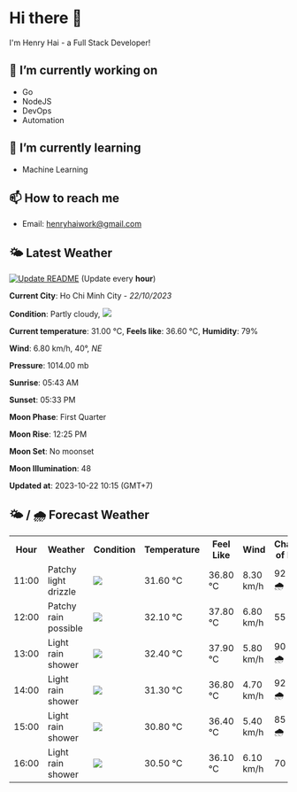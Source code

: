 # Hi there 👋

I'm Henry Hai - a Full Stack Developer!

## 🔭 I’m currently working on

- Go
- NodeJS
- DevOps
- Automation

## 🌱 I’m currently learning

- Machine Learning

## 📫 How to reach me

- Email: <henryhaiwork@gmail.com>

## 🌤️ Latest Weather
[![Update README](https://github.com/henry0hai/henry0hai/actions/workflows/udpateReadme.yml/badge.svg)](https://github.com/henry0hai/henry0hai/actions/workflows/udpateReadme.yml)
(Update every **hour**)
<!-- CURRENT_WEATHER:START -->
**Current City**: Ho Chi Minh City - *22/10/2023*

**Condition**: Partly cloudy, <img src="https://cdn.weatherapi.com/weather/64x64/day/116.png"/>

**Current temperature**: 31.00 °C, **Feels like**: 36.60 °C, **Humidity**: 79%

**Wind**: 6.80 km/h, 40°, *NE*

**Pressure**: 1014.00 mb

**Sunrise**: 05:43 AM

**Sunset**: 05:33 PM

**Moon Phase**: First Quarter

**Moon Rise**: 12:25 PM

**Moon Set**: No moonset

**Moon Illumination**: 48

**Updated at**: 2023-10-22 10:15 (GMT+7)<!-- CURRENT_WEATHER:END -->

## 🌤️ / 🌧️ Forecast Weather
<!-- FORECAST_WEATHER:START -->
<table>
		<tr>
			<th>Hour</th>
			<th>Weather</th>
			<th>Condition</th>
			<th>Temperature</th>
			<th>Feel Like</th>
			<th>Wind</th>
			<th>Chance of Rain</th>
		</tr>
				<tr>
					<td>11:00</td>
					<td>Patchy light drizzle</td>
					<td><img src='https://cdn.weatherapi.com/weather/64x64/day/263.png'/></td>
					<td>31.60 °C</td>
					<td>36.80 °C</td>
					<td>8.30 km/h</td>
					<td>92 % 🌧️</td>
				</tr>
				<tr>
					<td>12:00</td>
					<td>Patchy rain possible</td>
					<td><img src='https://cdn.weatherapi.com/weather/64x64/day/176.png'/></td>
					<td>32.10 °C</td>
					<td>37.80 °C</td>
					<td>6.80 km/h</td>
					<td>55 %</td>
				</tr>
				<tr>
					<td>13:00</td>
					<td>Light rain shower</td>
					<td><img src='https://cdn.weatherapi.com/weather/64x64/day/353.png'/></td>
					<td>32.40 °C</td>
					<td>37.90 °C</td>
					<td>5.80 km/h</td>
					<td>90 % 🌧️</td>
				</tr>
				<tr>
					<td>14:00</td>
					<td>Light rain shower</td>
					<td><img src='https://cdn.weatherapi.com/weather/64x64/day/353.png'/></td>
					<td>31.30 °C</td>
					<td>36.80 °C</td>
					<td>4.70 km/h</td>
					<td>92 % 🌧️</td>
				</tr>
				<tr>
					<td>15:00</td>
					<td>Light rain shower</td>
					<td><img src='https://cdn.weatherapi.com/weather/64x64/day/353.png'/></td>
					<td>30.80 °C</td>
					<td>36.40 °C</td>
					<td>5.40 km/h</td>
					<td>85 % 🌧️</td>
				</tr>
				<tr>
					<td>16:00</td>
					<td>Light rain shower</td>
					<td><img src='https://cdn.weatherapi.com/weather/64x64/day/353.png'/></td>
					<td>30.50 °C</td>
					<td>36.10 °C</td>
					<td>6.10 km/h</td>
					<td>70 %</td>
				</tr>
</table>
<!-- FORECAST_WEATHER:END -->

